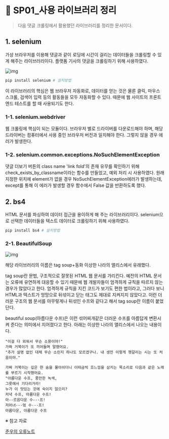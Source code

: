 # :bookmark: SP01_사용 라이브러리 정리

> 다음 댓글 크롤링에서 활용했던 라이브러리를 정리한 문서이다.



## 1. selenium

가상 브라우저를 이용해 댓글과 같이 로딩에 시간이 걸리는 데이터들을 크롤링할 수 있게 해주는 라이브러리이다.  플랫폼 기사의 댓글을 크롤링하기 위해 사용하였다. 

![img](https://img1.daumcdn.net/thumb/R800x0/?scode=mtistory2&fname=https%3A%2F%2Fblog.kakaocdn.net%2Fdn%2Fct9bnU%2FbtqSdtqgD1W%2FIdk9pFKNyIUNKu4YoWWO0K%2Fimg.png)

```python
pip install selenium # 설치방법
```

이 라이브러리의 핵심은 웹 브라우저 자동화로, 데이터를 얻는 것은 물론 클릭, 마우스 스크롤, 검색어 입력 등의 활동들을 모두 자동화할 수 있다. 때문에 웹 사이트의 프론트엔드 테스트를 할 때 사용되기도 한다. 

### 1-1. selenium.webdriver

웹 크롤링에 핵심이 되는 모듈이다. 브라우저 별로 드라이버를 다운로드해야 하며, 해당 드라이버는 컴퓨터에서 사용 중인 브라우저 버전과 일치해야 한다. 그렇지 않을 경우 에러가 발생한다. 

### 1-2. selenium.common.exceptions.NoSuchElementException

댓글 더보기 버튼의 class name 'link fold'의 존재 유무를 확인하기 위해 check_exists_by_classname이라는 함수를 만들었고, 예외 처리 시 사용하였다. 원래 지정한 위치에 element가 없을 경우 NoSuchElementException에러가 발생하는데, except를 통해 이 에러가 발생할 경우 함수에서 False 값을 반환하도록 했다. 



## 2. bs4

HTML 문서를 파싱하여 데이터 접근을 용이하게 해 주는 라이브러리이다.  selenium으로 선택한 데이터들을 텍스트 데이터로 크롤링하기 위해 사용하였다. 

```python
pip install bs4 # 설치방법
```



### 2-1. BeautifulSoup

![img](https://funthon.files.wordpress.com/2017/05/bs.png)

해당 라이브러리의 이름은 tag soup+동화 이상한 나라의 앨리스에서 유래했다. 

tag soup란 문법, 구조적으로 잘못된 HTML 웹 문서를 가리킨다. 예전의 HTML 문서는 오류에 유연하게 대응할 수 있기 때문에 웹 개발자들이 엄격하게 규칙을 따르지 않는 경우가 많았다고 한다. 엄격하게 규칙을 지킨 코드가 보기도 편한 법이라고, 그러다 보니 HTML과 텍스트가 엉망으로 뒤섞이고 닫는 태그도 제대로 지켜지지 않았다고. 이런 더러운 구조의 웹 문서를 아무렇게나 뒤섞인 수프와 같다고 해서 tag soup란 이름이 붙었단다. 

beautiful soup(아름다운 수프)은 이런 섞어찌개같은 더러운 수프를 아름답게 변환시켜 준다는 의미에서 지어졌다고 한다. 아래는 이상한 나라의 앨리스에서 나오는 내용이다. 

```
"이걸 다 외워서 무슨 소용이야!"
가짜 거북이가 또 끼어들며 말했어요.
"추가 설명 없인 대체 무슨 소린지 하나도 모르겠구나. 내 생전 이렇게 헷갈리는 시는 또 처음이야."

가짜 거북이는 깊은 한 숨을 몰아쉬더니 이따금씩 흐느낌을 삼키는 목소리로 다음과 같은 노래를 부르기 시작했어요.
"아름다운 수프, 풍만한 녹색,
그릇에서 기다리거라!
누가 이 맛있는 것에 숙이지 않으리?
저녁 수프, 아름다운 수프!
아--르음다운 수---프!
저어녀---엌 수---프!
아름다운, 아름다운 수프
```



※ 참고 자료

[준우의 오류노트](https://desarraigado.tistory.com/14)